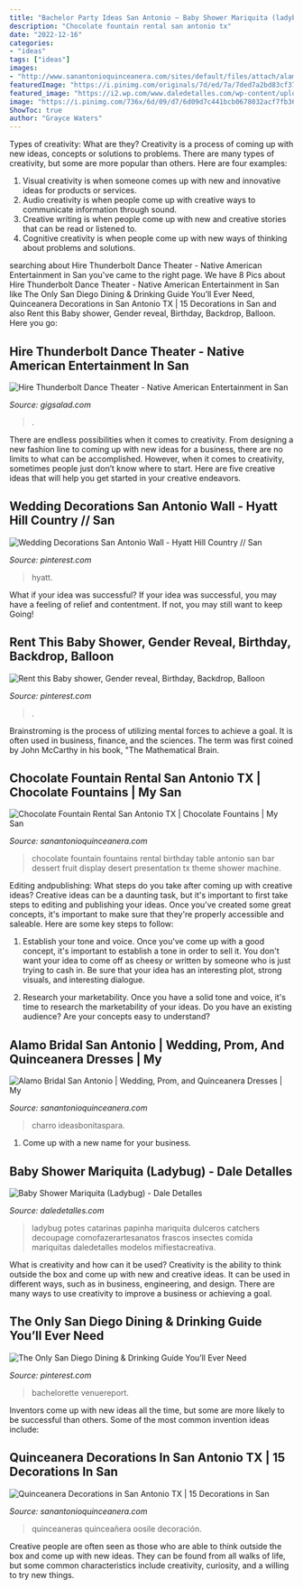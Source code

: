 ```yaml
---
title: "Bachelor Party Ideas San Antonio ~ Baby Shower Mariquita (ladybug)"
description: "Chocolate fountain rental san antonio tx"
date: "2022-12-16"
categories:
- "ideas"
tags: ["ideas"]
images:
- "http://www.sanantonioquinceanera.com/sites/default/files/attach/alamo-bridal-charro-image13.jpg"
featuredImage: "https://i.pinimg.com/originals/7d/ed/7a/7ded7a2bd83cf3724d9e848754eba5a1.jpg"
featured_image: "https://i2.wp.com/www.daledetalles.com/wp-content/uploads/2016/01/23-2.jpg"
image: "https://i.pinimg.com/736x/6d/09/d7/6d09d7c441bcb0678032acf7fb368efe.jpg"
ShowToc: true
author: "Grayce Waters"
---
```



Types of creativity: What are they?
Creativity is a process of coming up with new ideas, concepts or solutions to problems. There are many types of creativity, but some are more popular than others. Here are four examples: 
1. Visual creativity is when someone comes up with new and innovative ideas for products or services.
2. Audio creativity is when people come up with creative ways to communicate information through sound.
3. Creative writing is when people come up with new and creative stories that can be read or listened to.
4. Cognitive creativity is when people come up with new ways of thinking about problems and solutions.

	

		
searching about Hire Thunderbolt Dance Theater - Native American Entertainment in San you've came to the right page. We have 8 Pics about Hire Thunderbolt Dance Theater - Native American Entertainment in San like The Only San Diego Dining &amp; Drinking Guide You’ll Ever Need, Quinceanera Decorations in San Antonio TX | 15 Decorations in San and also Rent this Baby shower, Gender reveal, Birthday, Backdrop, Balloon. Here you go:
		
    
## Hire Thunderbolt Dance Theater - Native American Entertainment In San

<img loading=lazy src="https://cress.gigsalad.com/s3/t/tribal_fire_dance_theater_san_antonio/5c2e61974addc.png" onerror="this.onerror=null;this.src='https://tse1.mm.bing.net/th?id=OIP.A61rQWRC3XjDSC7o-7Zi_AHaKH&amp;pid=15.1';" alt="Hire Thunderbolt Dance Theater - Native American Entertainment in San">

_Source: gigsalad.com_

>. 

	

There are endless possibilities when it comes to creativity. From designing a new fashion line to coming up with new ideas for a business, there are no limits to what can be accomplished. However, when it comes to creativity, sometimes people just don’t know where to start. Here are five creative ideas that will help you get started in your creative endeavors.

    
## Wedding Decorations San Antonio Wall - Hyatt Hill Country // San

<img loading=lazy src="https://i.pinimg.com/originals/7d/ed/7a/7ded7a2bd83cf3724d9e848754eba5a1.jpg" onerror="this.onerror=null;this.src='https://tse2.mm.bing.net/th?id=OIP.TbB9q3QGyjhVJ12u618KkQHaLH&amp;pid=15.1';" alt="Wedding Decorations San Antonio Wall - Hyatt Hill Country // San">

_Source: pinterest.com_

>hyatt. 

	

What if your idea was successful?
If your idea was successful, you may have a feeling of relief and contentment. If not, you may still want to keep Going!

    
## Rent This Baby Shower, Gender Reveal, Birthday, Backdrop, Balloon

<img loading=lazy src="https://i.pinimg.com/736x/eb/b3/3f/ebb33fe2e9929bf4d51cfa7de01d4fad.jpg" onerror="this.onerror=null;this.src='https://tse1.mm.bing.net/th?id=OIP.jRu7IweyJ1hYP9phSqMyeQHaJu&amp;pid=15.1';" alt="Rent this Baby shower, Gender reveal, Birthday, Backdrop, Balloon">

_Source: pinterest.com_

>. 

	

Brainstroming is the process of utilizing mental forces to achieve a goal. It is often used in business, finance, and the sciences. The term was first coined by John McCarthy in his book, "The Mathematical Brain.

    
## Chocolate Fountain Rental San Antonio TX | Chocolate Fountains | My San

<img loading=lazy src="https://www.sanantonioquinceanera.com/sites/default/files/attach/chocolatefountainsdallas.jpg" onerror="this.onerror=null;this.src='https://tse4.mm.bing.net/th?id=OIP.P-xIlOQjitFEN0pba8zH4wHaHW&amp;pid=15.1';" alt="Chocolate Fountain Rental San Antonio TX | Chocolate Fountains | My San">

_Source: sanantonioquinceanera.com_

>chocolate fountain fountains rental birthday table antonio san bar dessert fruit display desert presentation tx theme shower machine. 

	

Editing andpublishing: What steps do you take after coming up with creative ideas?
Creative ideas can be a daunting task, but it's important to first take steps to editing and publishing your ideas. Once you've created some great concepts, it's important to make sure that they're properly accessible and saleable. Here are some key steps to follow:
1. Establish your tone and voice. Once you've come up with a good concept, it's important to establish a tone in order to sell it. You don't want your idea to come off as cheesy or written by someone who is just trying to cash in. Be sure that your idea has an interesting plot, strong visuals, and interesting dialogue.

2. Research your marketability. Once you have a solid tone and voice, it's time to research the marketability of your ideas. Do you have an existing audience? Are your concepts easy to understand?

    
## Alamo Bridal San Antonio | Wedding, Prom, And Quinceanera Dresses | My

<img loading=lazy src="http://www.sanantonioquinceanera.com/sites/default/files/attach/alamo-bridal-charro-image13.jpg" onerror="this.onerror=null;this.src='https://tse3.mm.bing.net/th?id=OIP.7QEl0-cgE6v7zjJ3R6HV1wHaJ4&amp;pid=15.1';" alt="Alamo Bridal San Antonio | Wedding, Prom, and Quinceanera Dresses | My">

_Source: sanantonioquinceanera.com_

>charro ideasbonitaspara. 

	

1. Come up with a new name for your business.

    
## Baby Shower Mariquita (Ladybug) - Dale Detalles

<img loading=lazy src="https://i2.wp.com/www.daledetalles.com/wp-content/uploads/2016/01/23-2.jpg" onerror="this.onerror=null;this.src='https://tse2.mm.bing.net/th?id=OIP.fW3JajpHJy4NzDk3JwSqVQHaJ6&amp;pid=15.1';" alt="Baby Shower Mariquita (Ladybug) - Dale Detalles">

_Source: daledetalles.com_

>ladybug potes catarinas papinha mariquita dulceros catchers decoupage comofazerartesanatos frascos insectes comida mariquitas daledetalles modelos mifiestacreativa. 

	

What is creativity and how can it be used?
Creativity is the ability to think outside the box and come up with new and creative ideas. It can be used in different ways, such as in business, engineering, and design. There are many ways to use creativity to improve a business or achieving a goal.

    
## The Only San Diego Dining &amp; Drinking Guide You’ll Ever Need

<img loading=lazy src="https://i.pinimg.com/736x/6d/09/d7/6d09d7c441bcb0678032acf7fb368efe.jpg" onerror="this.onerror=null;this.src='https://tse1.mm.bing.net/th?id=OIP.f6EwtMjwNqulHhP5Fx4TYAHaJ3&amp;pid=15.1';" alt="The Only San Diego Dining &amp; Drinking Guide You’ll Ever Need">

_Source: pinterest.com_

>bachelorette venuereport. 

	

Inventors come up with new ideas all the time, but some are more likely to be successful than others. Some of the most common invention ideas include:

    
## Quinceanera Decorations In San Antonio TX | 15 Decorations In San

<img loading=lazy src="https://www.sanantonioquinceanera.com/sites/default/files/attach/decorations2.jpg" onerror="this.onerror=null;this.src='https://tse3.mm.bing.net/th?id=OIP.HTuKQrILaD6ObeqZLkiQawHaJ4&amp;pid=15.1';" alt="Quinceanera Decorations in San Antonio TX | 15 Decorations in San">

_Source: sanantonioquinceanera.com_

>quinceaneras quinceañera oosile decoración. 

	

Creative people are often seen as those who are able to think outside the box and come up with new ideas. They can be found from all walks of life, but some common characteristics include creativity, curiosity, and a willing to try new things.

